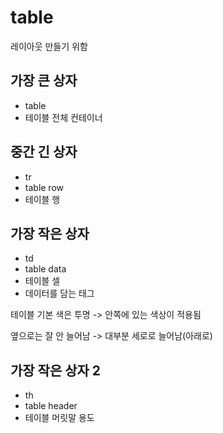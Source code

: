 # table
레이아웃 만들기 위함 



## 가장 큰 상자
- table
- 테이블 전체 컨테이너 

## 중간 긴 상자
- tr
- table row
- 테이블 행

## 가장 작은 상자
- td
- table data
- 테이블 셀
- 데이터를 담는 태그

테이블 기본 색은 투명 -> 안쪽에 있는 색상이 적용됨 



옆으로는 잘 안 늘어남 -> 대부분 세로로 늘어남(아래로)

## 가장 작은 상자 2 
- th
- table header 
- 테이블 머릿말 용도



